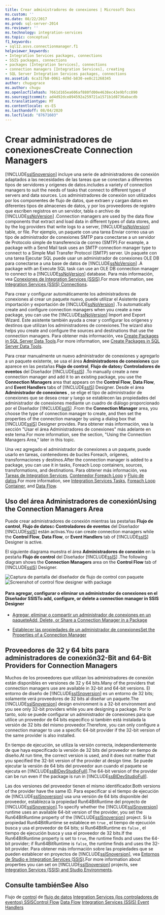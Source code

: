 ```yaml
---
title: Crear administradores de conexiones | Microsoft Docs
ms.custom: ''
ms.date: 08/22/2017
ms.prod: sql-server-2014
ms.reviewer: ''
ms.technology: integration-services
ms.topic: conceptual
f1_keywords:
- sql12.asvs.connectionmanager.f1
helpviewer_keywords:
- Integration Services packages, connections
- SSIS packages, connections
- packages [Integration Services], connections
- connection managers [Integration Services], creating
- SQL Server Integration Services packages, connections
ms.assetid: 6ca317b8-0061-4d9d-b830-ee8c21268345
author: chugugrace
ms.author: chugu
ms.openlocfilehash: 7661d165ea606af880fd00e4638ec43e9bfcc890
ms.sourcegitcommit: ad4d92dce894592a259721a1571b1d8736abacdb
ms.translationtype: MT
ms.contentlocale: es-ES
ms.lasthandoff: 08/04/2020
ms.locfileid: "87671603"
---
```

# <a name="create-connection-managers"></a><span data-ttu-id="8179b-102">Crear administradores de conexiones</span><span class="sxs-lookup"><span data-stu-id="8179b-102">Create Connection Managers</span></span>
  [!INCLUDE[ssISnoversion](../includes/ssisnoversion-md.md)] <span data-ttu-id="8179b-103">incluye una serie de administradores de conexión adaptados a las necesidades de las tareas que se conectan a diferentes tipos de servidores y orígenes de datos.</span><span class="sxs-lookup"><span data-stu-id="8179b-103">includes a variety of connection managers to suit the needs of tasks that connect to different types of servers and data sources.</span></span> <span data-ttu-id="8179b-104">Los administradores de conexión son utilizados por los componentes de flujo de datos, que extraen y cargan datos en diferentes tipos de almacenes de datos, y por los proveedores de registro que escriben registros en un servidor, tabla o archivo de [!INCLUDE[ssNoVersion](../includes/ssnoversion-md.md)] .</span><span class="sxs-lookup"><span data-stu-id="8179b-104">Connection managers are used by the data flow components that extract and load data in different types of data stores, and by the log providers that write logs to a server, [!INCLUDE[ssNoVersion](../includes/ssnoversion-md.md)] table, or file.</span></span> <span data-ttu-id="8179b-105">Por ejemplo, un paquete con una tarea Enviar correo usa un tipo de administrador de conexiones SMTP para conectarse a un servidor de Protocolo simple de transferencia de correo (SMTP).</span><span class="sxs-lookup"><span data-stu-id="8179b-105">For example, a package with a Send Mail task uses an SMTP connection manager type to connect to a Simple Mail Transfer Protocol (SMTP) server.</span></span> <span data-ttu-id="8179b-106">Un paquete con una tarea Ejecutar SQL puede usar un administrador de conexiones OLE DB para conectarse a una base de datos de [!INCLUDE[ssNoVersion](../includes/ssnoversion-md.md)] .</span><span class="sxs-lookup"><span data-stu-id="8179b-106">A package with an Execute SQL task can use an OLE DB connection manager to connect to a [!INCLUDE[ssNoVersion](../includes/ssnoversion-md.md)] database.</span></span> <span data-ttu-id="8179b-107">Para más información, vea [Conexiones de Integration Services &#40;SSIS&#41;](connection-manager/integration-services-ssis-connections.md).</span><span class="sxs-lookup"><span data-stu-id="8179b-107">For more information, see [Integration Services &#40;SSIS&#41; Connections](connection-manager/integration-services-ssis-connections.md).</span></span>

 <span data-ttu-id="8179b-108">Para crear y configurar automáticamente los administradores de conexiones al crear un paquete nuevo, puede utilizar el Asistente para importación y exportación de [!INCLUDE[ssNoVersion](../includes/ssnoversion-md.md)] .</span><span class="sxs-lookup"><span data-stu-id="8179b-108">To automatically create and configure connection managers when you create a new package, you can use the [!INCLUDE[ssNoVersion](../includes/ssnoversion-md.md)] Import and Export Wizard.</span></span> <span data-ttu-id="8179b-109">Este asistente también ayuda a crear y configurar los orígenes y destinos que utilizan los administradores de conexiones.</span><span class="sxs-lookup"><span data-stu-id="8179b-109">The wizard also helps you create and configure the sources and destinations that use the connection managers.</span></span> <span data-ttu-id="8179b-110">Para obtener más información, vea [Create Packages in SQL Server Data Tools](create-packages-in-sql-server-data-tools.md).</span><span class="sxs-lookup"><span data-stu-id="8179b-110">For more information, see [Create Packages in SQL Server Data Tools](create-packages-in-sql-server-data-tools.md).</span></span>

 <span data-ttu-id="8179b-111">Para crear manualmente un nuevo administrador de conexiones y agregarlo a un paquete existente, se usa el área **Administradores de conexiones** que aparece en las pestañas **Flujo de control**, **Flujo de datos**y **Controladores de eventos** del Diseñador [!INCLUDE[ssIS](../includes/ssis-md.md)] .</span><span class="sxs-lookup"><span data-stu-id="8179b-111">To manually create a new connection manager and add it to an existing package, you use the **Connection Managers** area that appears on the **Control Flow**, **Data Flow**, and **Event Handlers** tabs of [!INCLUDE[ssIS](../includes/ssis-md.md)] Designer.</span></span> <span data-ttu-id="8179b-112">Desde el área **Administrador de conexiones** , se elige el tipo de administrador de conexiones que se desea crear y luego se establecen las propiedades del administrador de conexiones mediante un cuadro de diálogo proporcionado por el Diseñador [!INCLUDE[ssIS](../includes/ssis-md.md)] .</span><span class="sxs-lookup"><span data-stu-id="8179b-112">From the **Connection Manager** area, you choose the type of connection manager to create, and then set the properties of the connection manager by using a dialog box that [!INCLUDE[ssIS](../includes/ssis-md.md)] Designer provides.</span></span> <span data-ttu-id="8179b-113">Para obtener más información, vea la sección "Usar el área Administradores de conexiones" más adelante en este tema.</span><span class="sxs-lookup"><span data-stu-id="8179b-113">For more information, see the section, "Using the Connection Managers Area," later in this topic.</span></span>

 <span data-ttu-id="8179b-114">Una vez agregado el administrador de conexiones a un paquete, puede usarlo en tareas, contenedores de bucles Foreach, orígenes, transformaciones y destinos.</span><span class="sxs-lookup"><span data-stu-id="8179b-114">After the connection manager is added to a package, you can use it in tasks, Foreach Loop containers, sources, transformations, and destinations.</span></span> <span data-ttu-id="8179b-115">Para obtener más información, vea [Tareas de Integration Services](control-flow/integration-services-tasks.md), [Contenedor Foreach Loop](control-flow/foreach-loop-container.md) y [Flujo de datos](data-flow/data-flow.md).</span><span class="sxs-lookup"><span data-stu-id="8179b-115">For more information, see [Integration Services Tasks](control-flow/integration-services-tasks.md), [Foreach Loop Container](control-flow/foreach-loop-container.md), and [Data Flow](data-flow/data-flow.md).</span></span>

## <a name="using-the-connection-managers-area"></a><span data-ttu-id="8179b-116">Uso del área Administradores de conexión</span><span class="sxs-lookup"><span data-stu-id="8179b-116">Using the Connection Managers Area</span></span>
 <span data-ttu-id="8179b-117">Puede crear administradores de conexión mientras las pestañas **Flujo de control**, **Flujo de datos**o **Controladores de eventos** del Diseñador [!INCLUDE[ssIS](../includes/ssis-md.md)] están activas.</span><span class="sxs-lookup"><span data-stu-id="8179b-117">You can create connection managers while the **Control Flow**, **Data Flow**, or **Event Handlers** tab of [!INCLUDE[ssIS](../includes/ssis-md.md)] Designer is active.</span></span>

 <span data-ttu-id="8179b-118">El siguiente diagrama muestra el área **Administradores de conexión** en la pestaña **Flujo de control** del Diseñador [!INCLUDE[ssIS](../includes/ssis-md.md)] .</span><span class="sxs-lookup"><span data-stu-id="8179b-118">The following diagram shows the **Connection Managers** area on the **Control Flow** tab of [!INCLUDE[ssIS](../includes/ssis-md.md)] Designer.</span></span>

 <span data-ttu-id="8179b-119">![Captura de pantalla del diseñador de flujo de control con paquete](media/samplecontrolflow.gif "Captura de pantalla del diseñador de flujo de control con paquete")</span><span class="sxs-lookup"><span data-stu-id="8179b-119">![Screenshot of control flow designer with package](media/samplecontrolflow.gif "Screenshot of control flow designer with package")</span></span>

#### <a name="to-add-configure-or-delete-a-connection-manager-in-ssis-designer"></a><span data-ttu-id="8179b-120">Para agregar, configurar o eliminar un administrador de conexiones en el Diseñador SSIS</span><span class="sxs-lookup"><span data-stu-id="8179b-120">To add, configure, or delete a connection manager in SSIS Designer</span></span>

-   [<span data-ttu-id="8179b-121">Agregar, eliminar o compartir un administrador de conexiones en un paquete</span><span class="sxs-lookup"><span data-stu-id="8179b-121">Add, Delete, or Share a Connection Manager in a Package</span></span>](../../2014/integration-services/add-delete-or-share-a-connection-manager-in-a-package.md)

-   [<span data-ttu-id="8179b-122">Establecer las propiedades de un administrador de conexiones</span><span class="sxs-lookup"><span data-stu-id="8179b-122">Set the Properties of a Connection Manager</span></span>](../../2014/integration-services/set-the-properties-of-a-connection-manager.md)

## <a name="32-bit-and-64-bit-providers-for-connection-managers"></a><span data-ttu-id="8179b-123">Proveedores de 32 y 64 bits para administradores de conexión</span><span class="sxs-lookup"><span data-stu-id="8179b-123">32-Bit and 64-Bit Providers for Connection Managers</span></span>
 <span data-ttu-id="8179b-124">Muchos de los proveedores que utilizan los administradores de conexión están disponibles en versiones de 32 y 64 bits.</span><span class="sxs-lookup"><span data-stu-id="8179b-124">Many of the providers that connection managers use are available in 32-bit and 64-bit versions.</span></span> <span data-ttu-id="8179b-125">El entorno de diseño de [!INCLUDE[ssISnoversion](../includes/ssisnoversion-md.md)] es un entorno de 32 bits; solamente verá proveedores de 32 bits al diseñar un paquete.</span><span class="sxs-lookup"><span data-stu-id="8179b-125">The [!INCLUDE[ssISnoversion](../includes/ssisnoversion-md.md)] design environment is a 32-bit environment and you see only 32-bit providers while you are designing a package.</span></span> <span data-ttu-id="8179b-126">Por lo tanto, solo se puede configurar un administrador de conexiones para que utilice un proveedor de 64 bits específico si también está instalada la versión de 32 bits del mismo proveedor.</span><span class="sxs-lookup"><span data-stu-id="8179b-126">Therefore, you can only configure a connection manager to use a specific 64-bit provider if the 32-bit version of the same provider is also installed.</span></span>

 <span data-ttu-id="8179b-127">En tiempo de ejecución, se utiliza la versión correcta, independientemente de que haya especificado la versión de 32 bits del proveedor en tiempo de diseño.</span><span class="sxs-lookup"><span data-stu-id="8179b-127">At run time, the correct version is used, and it does not matter that you specified the 32-bit version of the provider at design time.</span></span> <span data-ttu-id="8179b-128">Se puede ejecutar la versión de 64 bits del proveedor aun cuando el paquete se ejecuta en [!INCLUDE[ssBIDevStudioFull](../includes/ssbidevstudiofull-md.md)].</span><span class="sxs-lookup"><span data-stu-id="8179b-128">The 64-bit version of the provider can be run even if the package is run in [!INCLUDE[ssBIDevStudioFull](../includes/ssbidevstudiofull-md.md)].</span></span>

 <span data-ttu-id="8179b-129">Las dos versiones del proveedor tienen el mismo identificador.</span><span class="sxs-lookup"><span data-stu-id="8179b-129">Both versions of the provider have the same ID.</span></span> <span data-ttu-id="8179b-130">Para especificar si el tiempo de ejecución de [!INCLUDE[ssISnoversion](../includes/ssisnoversion-md.md)] usa una versión de 64 bits disponible del proveedor, establezca la propiedad Run64BitRuntime del proyecto de [!INCLUDE[ssISnoversion](../includes/ssisnoversion-md.md)].</span><span class="sxs-lookup"><span data-stu-id="8179b-130">To specify whether the [!INCLUDE[ssISnoversion](../includes/ssisnoversion-md.md)] runtime uses an available 64-bit version of the provider, you set the Run64BitRuntime property of the [!INCLUDE[ssISnoversion](../includes/ssisnoversion-md.md)] project.</span></span> <span data-ttu-id="8179b-131">Si la propiedad Run64BitRuntime se establece en `true` , el tiempo de ejecución busca y usa el proveedor de 64 bits; si Run64BitRuntime es `false` , el tiempo de ejecución busca y usa el proveedor de 32 bits.</span><span class="sxs-lookup"><span data-stu-id="8179b-131">If the Run64BitRuntime property is set to `true`, the runtime finds and uses the 64-bit provider; if Run64BitRuntime is `false`, the runtime finds and uses the 32-bit provider.</span></span> <span data-ttu-id="8179b-132">Para obtener más información sobre las propiedades que se pueden establecer en proyectos de [!INCLUDE[ssISnoversion](../includes/ssisnoversion-md.md)], vea [Entornos de Studio e Integration Services &#40;SSIS&#41;](integration-services-ssis-development-and-management-tools.md).</span><span class="sxs-lookup"><span data-stu-id="8179b-132">For more information about properties you can set on [!INCLUDE[ssISnoversion](../includes/ssisnoversion-md.md)] projects, see [Integration Services &#40;SSIS&#41; and Studio Environments](integration-services-ssis-development-and-management-tools.md).</span></span>

## <a name="see-also"></a><span data-ttu-id="8179b-133">Consulte también</span><span class="sxs-lookup"><span data-stu-id="8179b-133">See Also</span></span>
 <span data-ttu-id="8179b-134">Flujo de [control](control-flow/control-flow.md) de [flujo de datos](data-flow/data-flow.md) [Integration Services &#40;los controladores de eventos&#41; SSIS](integration-services-ssis-event-handlers.md)</span><span class="sxs-lookup"><span data-stu-id="8179b-134">[Control Flow](control-flow/control-flow.md) [Data Flow](data-flow/data-flow.md) [Integration Services &#40;SSIS&#41; Event Handlers](integration-services-ssis-event-handlers.md)</span></span>


